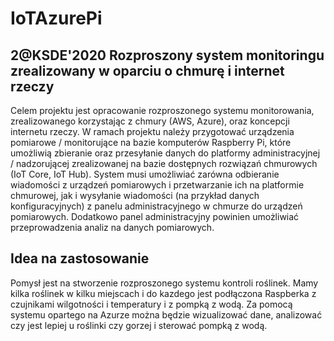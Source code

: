 # IoTAzurePi

## 2@KSDE'2020 Rozproszony system monitoringu zrealizowany w oparciu o chmurę i internet rzeczy 

Celem projektu jest opracowanie rozproszonego systemu monitorowania,
zrealizowanego korzystając z chmury (AWS, Azure), oraz koncepcji
internetu rzeczy. W ramach projektu należy przygotować urządzenia
pomiarowe / monitorujące na bazie komputerów Raspberry Pi, które
umożliwią zbieranie oraz przesyłanie danych do platformy
administracyjnej / nadzorującej zrealizowanej na bazie dostępnych
rozwiązań chmurowych (IoT Core, IoT Hub). System musi umożliwiać zarówna
odbieranie wiadomości z urządzeń pomiarowych i przetwarzanie ich na
platformie chmurowej, jak i wysyłanie wiadomości (na przykład danych
konfiguracyjnych) z panelu administracyjnego w chmurze do urządzeń
pomiarowych. Dodatkowo panel administracyjny powinien umożliwiać
przeprowadzenia analiz na danych pomiarowych.

## Idea na zastosowanie ##
Pomysł jest na stworzenie rozproszonego systemu kontroli roślinek. Mamy kilka roślinek w kilku miejscach i do kazdego jest podłączona Raspberka z czujnikami wilgotności i temperatury i z pompką z wodą. Za pomocą systemu opartego na Azurze można będzie wizualizować dane, analizować czy jest lepiej u roślinki czy gorzej i sterować pompką z wodą.
